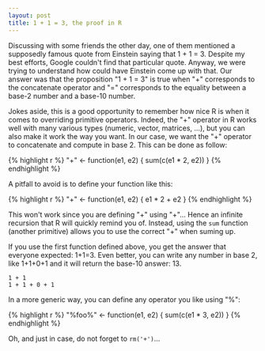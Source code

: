```yaml
---
layout: post
title: 1 + 1 = 3, the proof in R
---
```


Discussing with some friends the other day, one of them mentioned a supposedly famous quote from Einstein saying that 1 + 1 = 3. Despite my best efforts, Google couldn't find that particular quote. Anyway, we were trying to understand how could have Einstein come up with that. Our answer was that the proposition "1 + 1 = 3" is true when "+" corresponds to the concatenate operator and "=" corresponds to the equality between a base-2 number and a base-10 number.

Jokes aside, this is a good opportunity to remember how nice R is when it comes to overriding primitive operators. Indeed, the "+" operator in R works well with many various types (numeric, vector, matrices, ...), but you can also make it work the way you want. In our case, we want the "+" operator to concatenate and compute in base 2. This can be done as follow:


{% highlight r %}
"+" <- function(e1, e2) {
    sum(c(e1 * 2, e2))
}
{% endhighlight %}

A pitfall to avoid is to define your function like this:

{% highlight r %}
"+" <- function(e1, e2) {
    e1 * 2 + e2
}
{% endhighlight %}

This won't work since you are defining "+" using "+"... Hence an infinite recursion that R will quickly remind you of. Instead, using the `sum` function (another primitive) allows you to use the correct "+" when suming up.

If you use the first function defined above, you get the answer that everyone expected: 1+1=3. Even better, you can write any number in base 2, like 1+1+0+1 and it will return the base-10 answer: 13.


```
1 + 1
1 + 1 + 0 + 1
```

In a more generic way, you can define any operator you like using "%":

{% highlight r %}
"%foo%" <- function(e1, e2) {
    sum(c(e1 * 3, e2))
}
{% endhighlight %}

Oh, and just in case, do not forget to `rm('+')`...

